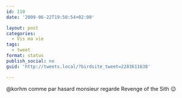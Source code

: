 ```yaml
---
id: 110
date: '2009-06-22T19:50:54+02:00'

layout: post
categories:
  - Vis ma vie
tags:
  - tweet
format: status
publish_social: no
guid: 'http://tweets.local/?birdsite_tweet=2283611638'

---
```


@korhm comme par hasard monsieur regarde Revenge of the Sith 😉